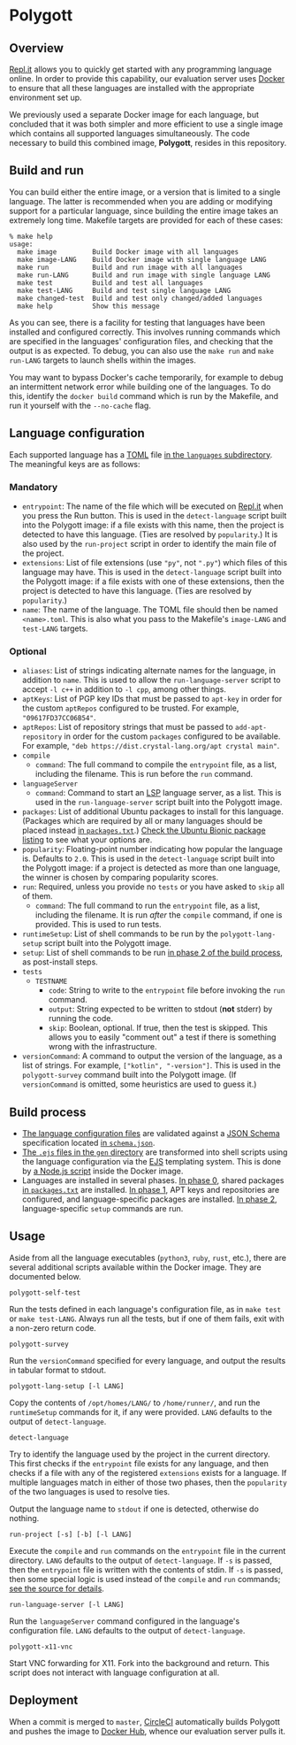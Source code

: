 # Polygott
## Overview

[Repl.it] allows you to quickly get started with any programming
language online. In order to provide this capability, our evaluation
server uses [Docker](https://www.docker.com/) to ensure that all these
languages are installed with the appropriate environment set up.

We previously used a separate Docker image for each language, but
concluded that it was both simpler and more efficient to use a single
image which contains all supported languages simultaneously. The code
necessary to build this combined image, **Polygott**, resides in this
repository.

## Build and run

You can build either the entire image, or a version that is limited to
a single language. The latter is recommended when you are adding or
modifying support for a particular language, since building the entire
image takes an extremely long time. Makefile targets are provided for
each of these cases:

    % make help
    usage:
      make image         Build Docker image with all languages
      make image-LANG    Build Docker image with single language LANG
      make run           Build and run image with all languages
      make run-LANG      Build and run image with single language LANG
      make test          Build and test all languages
      make test-LANG     Build and test single language LANG
      make changed-test  Build and test only changed/added languages
      make help          Show this message

As you can see, there is a facility for testing that languages have
been installed and configured correctly. This involves running
commands which are specified in the languages' configuration files,
and checking that the output is as expected. To debug, you can also
use the `make run` and `make run-LANG` targets to launch shells within
the images.

You may want to bypass Docker's cache temporarily, for example to
debug an intermittent network error while building one of the
languages. To do this, identify the `docker build` command which is
run by the Makefile, and run it yourself with the `--no-cache` flag.

## Language configuration

Each supported language has a
[TOML](https://github.com/toml-lang/toml) file [in the `languages`
subdirectory](languages). The meaningful keys are as follows:

### Mandatory

* `entrypoint`: The name of the file which will be executed on
  [Repl.it] when you press the Run button. This is used in the
  `detect-language` script built into the Polygott image: if a file
  exists with this name, then the project is detected to have this
  language. (Ties are resolved by `popularity`.) It is also used by
  the `run-project` script in order to identify the main file of the
  project.
* `extensions`: List of file extensions (use `"py"`, not `".py"`)
  which files of this language may have. This is used in the
  `detect-language` script built into the Polygott image: if a file
  exists with one of these extensions, then the project is detected to
  have this language. (Ties are resolved by `popularity`.)
* `name`: The name of the language. The TOML file should then be named
  `<name>.toml`. This is also what you pass to the Makefile's
  `image-LANG` and `test-LANG` targets.

### Optional

* `aliases`: List of strings indicating alternate names for the
  language, in addition to `name`. This is used to allow the
  `run-language-server` script to accept `-l c++` in addition to `-l
  cpp`, among other things.
* `aptKeys`: List of PGP key IDs that must be passed to `apt-key` in
  order for the custom `aptRepos` configured to be trusted. For
  example, `"09617FD37CC06B54"`.
* `aptRepos`: List of repository strings that must be passed to
  `add-apt-repository` in order for the custom `packages` configured
  to be available. For example, `"deb
  https://dist.crystal-lang.org/apt crystal main"`.
* `compile`
  * `command`: The full command to compile the `entrypoint` file, as a
    list, including the filename. This is run before the `run`
    command.
* `languageServer`
  * `command`: Command to start an [LSP](https://langserver.org/)
    language server, as a list. This is used in the
    `run-language-server` script built into the Polygott image.
* `packages`: List of additional Ubuntu packages to install for this
  language. (Packages which are required by all or many languages
  should be placed instead [in `packages.txt`](packages.txt).) [Check
  the Ubuntu Bionic package
  listing](https://packages.ubuntu.com/bionic/) to see what your
  options are.
* `popularity`: Floating-point number indicating how popular the
  language is. Defaults to `2.0`. This is used in the
  `detect-language` script built into the Polygott image: if a project
  is detected as more than one language, the winner is chosen by
  comparing popularity scores.
* `run`: Required, unless you provide no `tests` or you have asked to
  `skip` all of them.
  * `command`: The full command to run the `entrypoint` file, as a
    list, including the filename. It is run *after* the `compile`
    command, if one is provided. This is used to run tests.
* `runtimeSetup`: List of shell commands to be run by the
  `polygott-lang-setup` script built into the Polygott image.
* `setup`: List of shell commands to be run [in phase 2 of the build
  process](gen/phase2.ejs), as post-install steps.
* `tests`
  * `TESTNAME`
    * `code`: String to write to the `entrypoint` file before invoking
      the `run` command.
    * `output`: String expected to be written to stdout (**not**
      stderr) by running the code.
    * `skip`: Boolean, optional. If true, then the test is skipped.
      This allows you to easily "comment out" a test if there is
      something wrong with the infrastructure.
* `versionCommand`: A command to output the version of the language,
  as a list of strings. For example, `["kotlin", "-version"]`. This is
  used in the `polygott-survey` command built into the Polygott image.
  (If `versionCommand` is omitted, some heuristics are used to guess
  it.)

## Build process

* [The language configuration files](languages) are validated against
  a [JSON Schema](https://json-schema.org/) specification located [in
  `schema.json`](gen/schema.json).
* [The `.ejs` files in the `gen` directory](gen) are transformed into
  shell scripts using the language configuration via the
  [EJS](https://ejs.co/) templating system. This is done by [a Node.js
  script](gen/index.js) inside the Docker image.
* Languages are installed in several phases. [In phase
  0](gen/phase0.ejs), shared packages [in
  `packages.txt`](packages.txt) are installed. [In phase
  1](gen/phase1.ejs), APT keys and repositories are configured, and
  language-specific packages are installed. [In phase
  2](gen/phase2.ejs), language-specific `setup` commands are run.

## Usage

Aside from all the language executables (`python3`, `ruby`, `rust`,
etc.), there are several additional scripts available within the
Docker image. They are documented below.

    polygott-self-test

Run the tests defined in each language's configuration file, as in
`make test` or `make test-LANG`. Always run all the tests, but if one
of them fails, exit with a non-zero return code.

    polygott-survey

Run the `versionCommand` specified for every language, and output the
results in tabular format to stdout.

    polygott-lang-setup [-l LANG]

Copy the contents of `/opt/homes/LANG/` to `/home/runner/`, and run
the `runtimeSetup` commands for it, if any were provided. `LANG`
defaults to the output of `detect-language`.

    detect-language

Try to identify the language used by the project in the current
directory. This first checks if the `entrypoint` file exists for any
language, and then checks if a file with any of the registered
`extensions` exists for a language. If multiple languages match in
either of those two phases, then the `popularity` of the two languages
is used to resolve ties.

Output the language name to `stdout` if one is detected, otherwise do
nothing.

    run-project [-s] [-b] [-l LANG]

Execute the `compile` and `run` commands on the `entrypoint` file in
the current directory. `LANG` defaults to the output of
`detect-language`. If `-s` is passed, then the `entrypoint` file is
written with the contents of stdin. If `-s` is passed, then some
special logic is used instead of the `compile` and `run` commands;
[see the source for details](gen/run-project.ejs).

    run-language-server [-l LANG]

Run the `languageServer` command configured in the language's
configuration file. `LANG` defaults to the output of
`detect-language`.

    polygott-x11-vnc

Start VNC forwarding for X11. Fork into the background and return.
This script does not interact with language configuration at all.

## Deployment

When a commit is merged to `master`, [CircleCI](https://circleci.com/)
automatically builds Polygott and pushes the image to [Docker
Hub](https://hub.docker.com/r/replco/polygott), whence our evaluation
server pulls it.

[repl.it]: https://repl.it/
